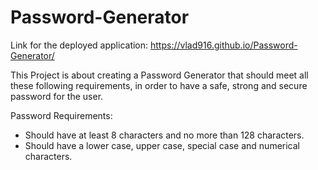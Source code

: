 # Password-Generator

Link for the deployed application: https://vlad916.github.io/Password-Generator/

This Project is about creating a Password Generator that should meet all these following requirements, in order to have a safe, strong and secure password for the user. 

Password Requirements:
* Should have at least 8 characters and no more than 128 characters. 
* Should have a lower case, upper case, special case and numerical characters. 


